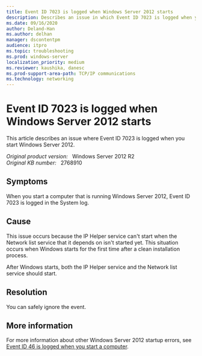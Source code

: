 ```yaml
---
title: Event ID 7023 is logged when Windows Server 2012 starts
description: Describes an issue in which Event ID 7023 is logged when you start Windows Server 2012. You can safely ignore these events.
ms.date: 09/16/2020
author: Deland-Han 
ms.author: delhan
manager: dscontentpm
audience: itpro
ms.topic: troubleshooting
ms.prod: windows-server
localization_priority: medium
ms.reviewer: kaushika, danesc
ms.prod-support-area-path: TCP/IP communications
ms.technology: networking
---
```

# Event ID 7023 is logged when Windows Server 2012 starts

This article describes an issue where Event ID 7023 is logged when you start Windows Server 2012.

_Original product version:_ &nbsp; Windows Server 2012 R2  
_Original KB number:_ &nbsp; 2768910

## Symptoms

When you start a computer that is running Windows Server 2012, Event ID 7023 is logged in the System log.

## Cause

This issue occurs because the IP Helper service can't start when the Network list service that it depends on isn't started yet. This situation occurs when Windows starts for the first time after a clean installation process.

After Windows starts, both the IP Helper service and the Network list service should start.

## Resolution

You can safely ignore the event.

## More information

For more information about other Windows Server 2012 startup errors, see [Event ID 46 is logged when you start a computer](/troubleshoot/windows-server/performance/event-id-46-start-a-computer).
